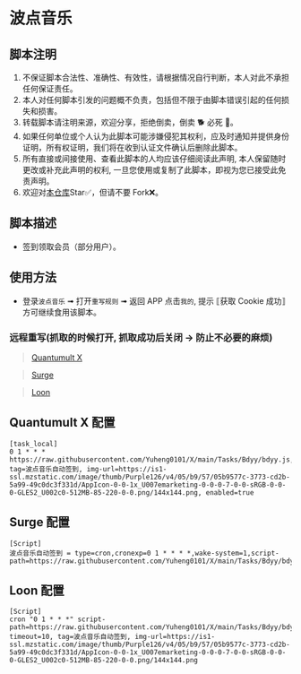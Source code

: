 # 波点音乐

## 脚本注明

1. 不保证脚本合法性、准确性、有效性，请根据情况自行判断，本人对此不承担任何保证责任。
2. 本人对任何脚本引发的问题概不负责，包括但不限于由脚本错误引起的任何损失和损害。
3. 转载脚本请注明来源，欢迎分享，拒绝倒卖，倒卖 🐕 必死 🐎。
4. 如果任何单位或个人认为此脚本可能涉嫌侵犯其权利，应及时通知并提供身份证明，所有权证明，我们将在收到认证文件确认后删除此脚本。
5. 所有直接或间接使用、查看此脚本的人均应该仔细阅读此声明, 本人保留随时更改或补充此声明的权利, 一旦您使用或复制了此脚本，即视为您已接受此免责声明。
6. 欢迎对[本仓库](https://github.com/Yuheng0101/X)Star✅，但请不要 Fork❌。

## 脚本描述

- 签到领取会员（部分用户）。

## 使用方法

- 登录`波点音乐` ➟ 打开`重写规则` ➟ 返回 APP 点击`我的`, 提示 ⟦获取 Cookie 成功⟧ 方可继续食用该脚本。

### 远程重写(抓取的时候打开, 抓取成功后关闭 -> 防止不必要的麻烦)

> [Quantumult X](https://raw.githubusercontent.com/Yuheng0101/X/main/Scripts/Bdyy/bdyy.conf)

> [Surge](https://raw.githubusercontent.com/Yuheng0101/X/main/Scripts/Bdyy/bdyy.sgmodule)

> [Loon](https://raw.githubusercontent.com/Yuheng0101/X/main/Scripts/Bdyy/bdyy.plugin)

## Quantumult X 配置

```
[task_local]
0 1 * * * https://raw.githubusercontent.com/Yuheng0101/X/main/Tasks/Bdyy/bdyy.js, tag=波点音乐自动签到, img-url=https://is1-ssl.mzstatic.com/image/thumb/Purple126/v4/05/b9/57/05b9577c-3773-cd2b-5a99-49c0dc3f331d/AppIcon-0-0-1x_U007emarketing-0-0-0-7-0-0-sRGB-0-0-0-GLES2_U002c0-512MB-85-220-0-0.png/144x144.png, enabled=true
```

## Surge 配置

```
[Script]
波点音乐自动签到 = type=cron,cronexp=0 1 * * * *,wake-system=1,script-path=https://raw.githubusercontent.com/Yuheng0101/X/main/Tasks/Bdyy/bdyy.js,timeout=60
```

## Loon 配置

```
[Script]
cron "0 1 * * *" script-path=https://raw.githubusercontent.com/Yuheng0101/X/main/Tasks/Bdyy/bdyy.js, timeout=10, tag=波点音乐自动签到, img-url=https://is1-ssl.mzstatic.com/image/thumb/Purple126/v4/05/b9/57/05b9577c-3773-cd2b-5a99-49c0dc3f331d/AppIcon-0-0-1x_U007emarketing-0-0-0-7-0-0-sRGB-0-0-0-GLES2_U002c0-512MB-85-220-0-0.png/144x144.png
```
